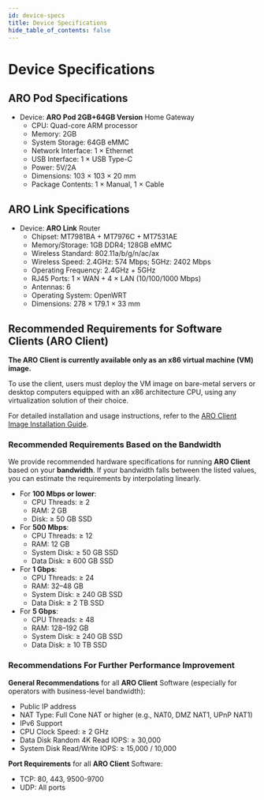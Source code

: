 ```yaml
---
id: device-specs
title: Device Specifications
hide_table_of_contents: false
---
```


# Device Specifications

## ARO Pod Specifications

- Device: **ARO Pod 2GB+64GB Version** Home Gateway
  - CPU: Quad-core ARM processor
  - Memory: 2GB
  - System Storage: 64GB eMMC
  - Network Interface: 1 × Ethernet
  - USB Interface: 1 × USB Type-C
  - Power: 5V/2A
  - Dimensions: 103 × 103 × 20 mm
  - Package Contents: 1 × Manual, 1 × Cable

## ARO Link Specifications

- Device: **ARO Link** Router
  - Chipset: MT7981BA + MT7976C + MT7531AE
  - Memory/Storage: 1GB DDR4; 128GB eMMC
  - Wireless Standard: 802.11a/b/g/n/ac/ax
  - Wireless Speed: 2.4GHz: 574 Mbps; 5GHz: 2402 Mbps
  - Operating Frequency: 2.4GHz + 5GHz
  - RJ45 Ports: 1 × WAN + 4 × LAN (10/100/1000 Mbps)
  - Antennas: 6
  - Operating System: OpenWRT
  - Dimensions: 278 × 179.1 × 33 mm

## Recommended Requirements for Software Clients (ARO Client)

**The ARO Client is currently available only as an x86 virtual machine (VM) image.**

To use the client, users must deploy the VM image on bare-metal servers or desktop computers equipped with an x86 architecture CPU, using any virtualization solution of their choice.

For detailed installation and usage instructions, refer to the [ARO Client Image Installation Guide](/docs/user-guides/software-setup.md).

### Recommended Requirements Based on the Bandwidth

We provide recommended hardware specifications for running **ARO Client** based on your **bandwidth**. If your bandwidth falls between the listed values, you can estimate the requirements by interpolating linearly.

- For **100 Mbps or lower**:
  - CPU Threads: ≥ 2
  - RAM: 2 GB
  - Disk: ≥ 50 GB SSD
- For **500 Mbps**:
  - CPU Threads: ≥ 12
  - RAM: 12 GB
  - System Disk: ≥ 50 GB SSD
  - Data Disk: ≥ 600 GB SSD
- For **1 Gbps**:
  - CPU Threads: ≥ 24
  - RAM: 32–48 GB
  - System Disk: ≥ 240 GB SSD
  - Data Disk: ≥ 2 TB SSD
- For **5 Gbps**:
  - CPU Threads: ≥ 48
  - RAM: 128–192 GB
  - System Disk: ≥ 240 GB SSD
  - Data Disk: ≥ 10 TB SSD

### Recommendations For Further Performance Improvement
  
**General Recommendations** for all **ARO Client** Software (especially for operators with business-level bandwidth):

- Public IP address
- NAT Type: Full Cone NAT or higher (e.g., NAT0, DMZ NAT1, UPnP NAT1)
- IPv6 Support
- CPU Clock Speed: ≥ 2 GHz
- Data Disk Random 4K Read IOPS: ≥ 30,000
- System Disk Read/Write IOPS: ≥ 15,000 / 10,000

**Port Requirements** for all **ARO Client** Software:

- TCP: 80, 443, 9500-9700
- UDP: All ports  